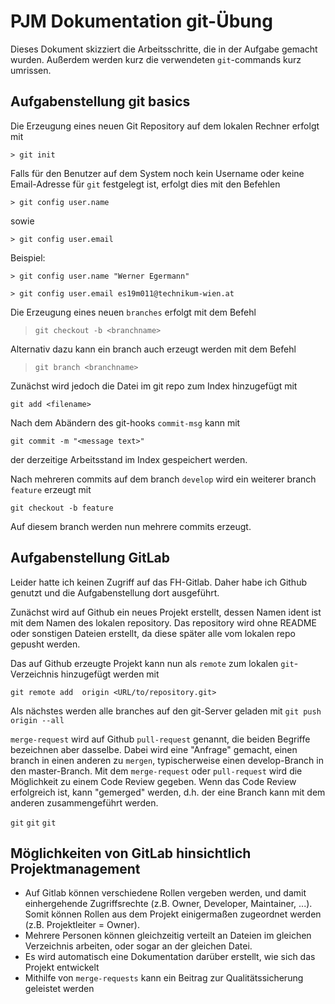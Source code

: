 # PJM Dokumentation git-Übung   

Dieses Dokument skizziert die Arbeitsschritte, die in der Aufgabe gemacht wurden. Außerdem werden kurz die verwendeten `git`-commands kurz umrissen. 

## Aufgabenstellung git basics 

Die Erzeugung eines neuen Git Repository auf dem lokalen Rechner erfolgt mit

`> git init`

Falls für den Benutzer auf dem System noch kein Username oder keine Email-Adresse für `git` festgelegt ist, erfolgt dies mit den Befehlen

`> git config user.name`

sowie 

`> git config user.email`

Beispiel: 

`> git config user.name "Werner Egermann"`

`> git config user.email es19m011@technikum-wien.at`


Die Erzeugung eines neuen `branches` erfolgt mit dem Befehl

> `git checkout -b <branchname>`

Alternativ dazu kann ein branch auch erzeugt werden mit dem Befehl 
 
> `git branch <branchname>`


Zunächst wird jedoch die Datei im git repo zum Index hinzugefügt mit 

`git add <filename>`

Nach dem Abändern des git-hooks `commit-msg` kann mit 

`git commit -m "<message text>"` 

der derzeitige Arbeitsstand im Index gespeichert werden. 

Nach mehreren commits auf dem branch `develop` wird ein weiterer branch `feature` erzeugt mit 

`git checkout -b feature` 

Auf diesem branch werden nun mehrere commits erzeugt. 


## Aufgabenstellung GitLab 

Leider hatte ich keinen Zugriff auf das FH-Gitlab. Daher habe ich Github genutzt und die Aufgabenstellung dort ausgeführt. 

Zunächst wird auf Github ein neues Projekt erstellt, dessen Namen ident ist mit dem Namen des lokalen repository. Das repository wird ohne README oder sonstigen Dateien erstellt, da diese später alle vom lokalen repo gepusht werden. 

Das auf Github erzeugte Projekt kann nun als `remote` zum lokalen `git`-Verzeichnis hinzugefügt werden mit 

`git remote add  origin <URL/to/repository.git>`

Als nächstes werden alle branches auf den git-Server geladen mit 
`git push origin --all`

`merge-request` wird auf Github `pull-request` genannt, die beiden Begriffe bezeichnen aber dasselbe. Dabei wird eine "Anfrage" gemacht, einen branch in einen anderen zu `mergen`, typischerweise einen develop-Branch in den master-Branch. 
Mit dem `merge-request` oder `pull-request` wird die Möglichkeit zu einem Code Review gegeben. Wenn das Code Review erfolgreich ist, kann "gemerged" werden, d.h. der eine Branch kann mit dem anderen zusammengeführt werden. 


`git`
`git`
`git`

## Möglichkeiten von GitLab hinsichtlich Projektmanagement 

- Auf Gitlab können verschiedene Rollen vergeben werden, und damit einhergehende Zugriffsrechte (z.B. Owner, Developer, Maintainer, ...). Somit können Rollen aus dem Projekt einigermaßen zugeordnet werden (z.B. Projektleiter = Owner). 
- Mehrere Personen können gleichzeitig verteilt an Dateien im gleichen Verzeichnis arbeiten, oder sogar an der gleichen Datei. 
- Es wird automatisch eine Dokumentation darüber erstellt, wie sich das Projekt entwickelt 
- Mithilfe von `merge-requests` kann ein Beitrag zur Qualitätssicherung geleistet werden 